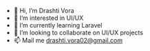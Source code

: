 - 👋 Hi, I’m Drashti Vora
- 👀 I’m interested in UI/UX
- 🌱 I’m currently learning Laravel
- 💞️ I’m looking to collaborate on UI/UX projects
- 📫 Mail me drashti.vora02@gmail.com

<!---
drashti188/drashti188 is a ✨ special ✨ repository because its `README.md` (this file) appears on your GitHub profile.
You can click the Preview link to take a look at your changes.
--->
